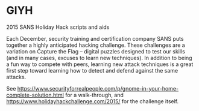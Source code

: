 # GIYH
2015 SANS Holiday Hack scripts and aids

Each December, security training and certification company SANS puts together a highly anticipated hacking challenge. These challenges are a variation on Capture the Flag – digital puzzles designed to test our skills (and in many cases, excuses to learn new techniques). In addition to being a fun way to compete with peers, learning new attack techniques is a great first step toward learning how to detect and defend against the same attacks.

See https://www.securityforrealpeople.com/p/gnome-in-your-home-complete-solution.html for a walk-through, and https://www.holidayhackchallenge.com/2015/ for the challenge itself.
